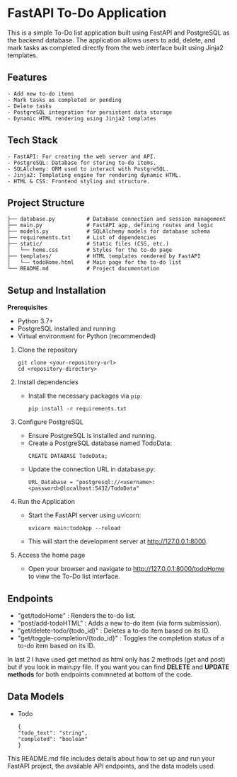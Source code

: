 # FastAPI To-Do Application

This is a simple To-Do list application built using FastAPI and PostgreSQL as the backend database. The application allows users to add, delete, and mark tasks as completed directly from the web interface built using Jinja2 templates.

## Features

    - Add new to-do items
    - Mark tasks as completed or pending
    - Delete tasks
    - PostgreSQL integration for persistent data storage
    - Dynamic HTML rendering using Jinja2 templates

## Tech Stack

    - FastAPI: For creating the web server and API.
    - PostgreSQL: Database for storing to-do items.
    - SQLAlchemy: ORM used to interact with PostgreSQL.
    - Jinja2: Templating engine for rendering dynamic HTML.
    - HTML & CSS: Frontend styling and structure.

## Project Structure

```
├── database.py          # Database connection and session management
├── main.py              # FastAPI app, defining routes and logic
├── models.py            # SQLAlchemy models for database schema
├── requirements.txt     # List of dependencies
├── static/              # Static files (CSS, etc.)
│   └── home.css         # Styles for the to-do page
├── templates/           # HTML templates rendered by FastAPI
│   └── todoHome.html    # Main page for the to-do list
└── README.md            # Project documentation
```


## Setup and Installation

 **Prerequisites**
- Python 3.7+
- PostgreSQL installed and running
- Virtual environment for Python (recommended)

1. Clone the repository
    ```
    git clone <your-repository-url>
    cd <repository-directory>
    ```
2. Install dependencies
    - Install the necessary packages via `pip`:
        ```
        pip install -r requirements.txt
        ```
3. Configure PostgreSQL
    - Ensure PostgreSQL is installed and running.
    - Create a PostgreSQL database named TodoData:
      ```
      CREATE DATABASE TodoData;
      ```
    - Update the connection URL in database.py:
      ```
      URL_Database = "postgresql://<username>:<password>@localhost:5432/TodoData"
      ```
    
4. Run the Application
    - Start the FastAPI server using uvicorn:
        ```
        uvicorn main:todoApp --reload
        ```
    - This will start the development server at http://127.0.0.1:8000.

5. Access the home page
   - Open your browser and navigate to http://127.0.0.1:8000/todoHome to view the To-Do list interface.
  
## Endpoints

- "get/todoHome" : Renders the to-do list.
- "post/add-todoHTML" : Adds a new to-do item (via form submission).
- "get/delete-todo/{todo_id}" : Deletes a to-do item based on its ID.
- "get/toggle-completion/{todo_id}" : Toggles the completion status of a to-do item based on its ID.

In last 2 I have used get method as html only has 2 methods (get and post) but if you look in main.py file. If you want you can find **DELETE** and **UPDATE methods** for both endpoints commneted at bottom of the code.

## Data Models
- Todo
  ```
  {
  "todo_text": "string",
  "completed": "boolean"
  }
  ```

This README.md file includes details about how to set up and run your FastAPI project, the available API endpoints, and the data models used.

